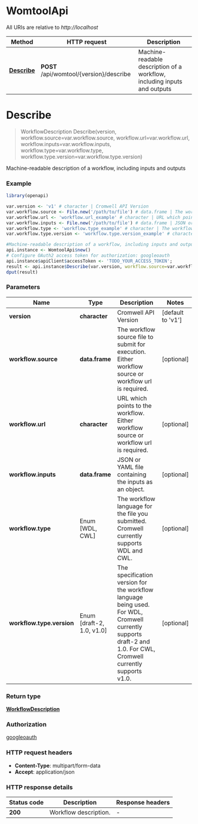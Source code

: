 # WomtoolApi

All URIs are relative to *http://localhost*

Method | HTTP request | Description
------------- | ------------- | -------------
[**Describe**](WomtoolApi.md#Describe) | **POST** /api/womtool/{version}/describe | Machine-readable description of a workflow, including inputs and outputs


# **Describe**
> WorkflowDescription Describe(version, workflow.source=var.workflow.source, workflow.url=var.workflow.url, workflow.inputs=var.workflow.inputs, workflow.type=var.workflow.type, workflow.type.version=var.workflow.type.version)

Machine-readable description of a workflow, including inputs and outputs

### Example
```R
library(openapi)

var.version <- 'v1' # character | Cromwell API Version
var.workflow.source <- File.new('/path/to/file') # data.frame | The workflow source file to submit for execution. Either workflow source or workflow url is required.
var.workflow.url <- 'workflow.url_example' # character | URL which points to the workflow. Either workflow source or workflow url is required.
var.workflow.inputs <- File.new('/path/to/file') # data.frame | JSON or YAML file containing the inputs as an object.
var.workflow.type <- 'workflow.type_example' # character | The workflow language for the file you submitted. Cromwell currently supports WDL and CWL.
var.workflow.type.version <- 'workflow.type.version_example' # character | The specification version for the workflow language being used. For WDL, Cromwell currently supports draft-2 and 1.0. For CWL, Cromwell currently supports v1.0.

#Machine-readable description of a workflow, including inputs and outputs
api.instance <- WomtoolApi$new()
# Configure OAuth2 access token for authorization: googleoauth
api.instance$apiClient$accessToken <- 'TODO_YOUR_ACCESS_TOKEN';
result <- api.instance$Describe(var.version, workflow.source=var.workflow.source, workflow.url=var.workflow.url, workflow.inputs=var.workflow.inputs, workflow.type=var.workflow.type, workflow.type.version=var.workflow.type.version)
dput(result)
```

### Parameters

Name | Type | Description  | Notes
------------- | ------------- | ------------- | -------------
 **version** | **character**| Cromwell API Version | [default to &#39;v1&#39;]
 **workflow.source** | **data.frame**| The workflow source file to submit for execution. Either workflow source or workflow url is required. | [optional] 
 **workflow.url** | **character**| URL which points to the workflow. Either workflow source or workflow url is required. | [optional] 
 **workflow.inputs** | **data.frame**| JSON or YAML file containing the inputs as an object. | [optional] 
 **workflow.type** | Enum [WDL, CWL] | The workflow language for the file you submitted. Cromwell currently supports WDL and CWL. | [optional] 
 **workflow.type.version** | Enum [draft-2, 1.0, v1.0] | The specification version for the workflow language being used. For WDL, Cromwell currently supports draft-2 and 1.0. For CWL, Cromwell currently supports v1.0. | [optional] 

### Return type

[**WorkflowDescription**](WorkflowDescription.md)

### Authorization

[googleoauth](../README.md#googleoauth)

### HTTP request headers

 - **Content-Type**: multipart/form-data
 - **Accept**: application/json

### HTTP response details
| Status code | Description | Response headers |
|-------------|-------------|------------------|
| **200** | Workflow description. |  -  |

